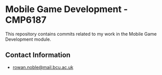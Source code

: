 # Mobile Game Development - CMP6187

This repository contains commits related to my work in the Mobile Game Development module.


## Contact Information
* rowan.noble@mail.bcu.ac.uk
